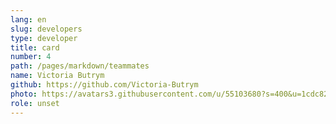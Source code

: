 ```yaml
---
lang: en
slug: developers
type: developer
title: card
number: 4
path: /pages/markdown/teammates
name: Victoria Butrym
github: https://github.com/Victoria-Butrym
photo: https://avatars3.githubusercontent.com/u/55103680?s=400&u=1cdc825c7d55d2c9ba8ffccad3dd6d60db336ded&v=4
role: unset
---
```

